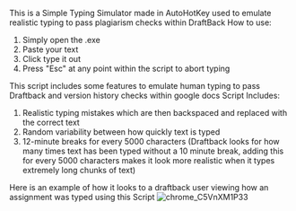 This is a Simple Typing Simulator made in AutoHotKey used to emulate realistic typing to pass plagiarism checks within DraftBack
How to use:

1. Simply open the .exe
2. Paste your text
3. Click type it out
4. Press "Esc" at any point within the script to abort typing

This script includes some features to emulate human typing to pass Draftback and version history checks within google docs
Script Includes:

1. Realistic typing mistakes which are then backspaced and replaced with the correct text
2. Random variability between how quickly text is typed
3. 12-minute breaks for every 5000 characters 
(Draftback looks for how many times text has been typed without a 10 minute break, adding this for every 5000 characters makes it look more realistic when it types extremely long chunks of text) 

Here is an example of how it looks to a draftback user viewing how an assignment was typed using this Script
![chrome_C5VnXM1P33](https://github.com/beecity1/Realistic-Typing-simulation/assets/167020441/25e0fea5-757d-4336-9c82-455377a41a8b)
